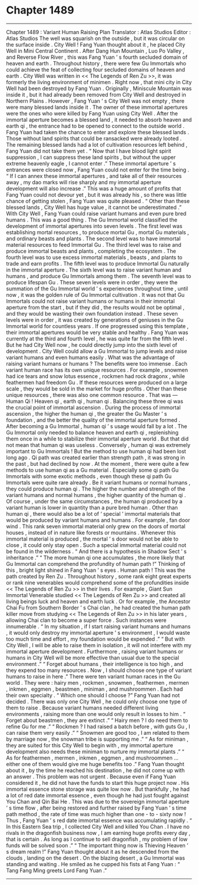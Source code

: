 
# Chapter 1489


---

Chapter 1489 : Variant Human Raising Plan
Translator :
Atlas Studios
Editor :
Atlas Studios
The well was squarish on the outside , but it was circular on the surface inside .
City Well !
Fang Yuan thought about it , he placed City Well in Mini Central Continent .
After Dang Hun Mountain , Luo Po Valley , and Reverse Flow River , this was Fang Yuan ’ s fourth secluded domain of heaven and earth .
Throughout history , there were few Gu Immortals who could achieve the feat of collecting four secluded domains of heaven and earth .
City Well was written in << The Legends of Ren Zu >>, it was formerly the living environment of minimen .
Right now , that mini city in City Well had been destroyed by Fang Yuan . Originally , Miniscule Mountain was inside it , but it had already been removed from City Well and destroyed in Northern Plains .
However , Fang Yuan ’ s City Well was not empty , there were many blessed lands inside it .
The owner of these immortal apertures were the ones who were killed by Fang Yuan using City Well .
After the immortal aperture becomes a blessed land , it needed to absorb heaven and earth qi , the entrance had to be opened to connect to the outside world .
Fang Yuan had taken the chance to enter and explore these blessed lands .
Those without land spirits that could be ransacked were already looted . The remaining blessed lands had a lot of cultivation resources left behind , Fang Yuan did not take them yet .
“ Now that I have blood light spirit suppression , I can suppress these land spirits , but without the upper extreme heavenly eagle , I cannot enter .”
These immortal aperture ’ s entrances were closed now , Fang Yuan could not enter for the time being .
“ If I can annex these immortal apertures , and take all of their resources away , my dao marks will rise sharply and my immortal aperture development will also increase .”
This was a huge amount of profits that Fang Yuan could not devour yet , but it was already his , so there was little chance of getting stolen , Fang Yuan was quite pleased .
“ Other than these blessed lands , City Well has huge value , it cannot be underestimated .”
With City Well , Fang Yuan could raise variant humans and even pure bred humans .
This was a good thing .
The Gu Immortal world classified the development of immortal apertures into seven levels .
The first level was establishing mortal resources , to produce mortal Gu , mortal Gu materials , and ordinary beasts and plants .
The second level was to have immortal material resources to feed Immortal Gu .
The third level was to raise and produce immortal beasts and plants , completing the ecosystem .
The fourth level was to use excess immortal materials , beasts , and plants to trade and earn profits .
The fifth level was to produce Immortal Gu naturally in the immortal aperture .
The sixth level was to raise variant human and humans , and produce Gu Immortals among them .
The seventh level was to produce lifespan Gu .
These seven levels were in order , they were the summation of the Gu Immortal world ’ s experiences throughout time , until now , it was the golden rule of Gu Immortal cultivation .
It was not that Gu Immortals could not raise variant humans or humans in their immortal aperture from the start , but if they did , the results would not be optimal , and they would be wasting their own foundation instead .
These seven levels were in order , it was created by generations of geniuses in the Gu Immortal world for countless years . If one progressed using this template , their immortal apertures would be very stable and healthy .
Fang Yuan was currently at the third and fourth level , he was quite far from the fifth level .
But he had City Well now , he could directly jump into the sixth level of development .
City Well could allow a Gu Immortal to jump levels and raise variant humans and even humans easily .
What was the advantage of raising variant humans or humans ?
The benefits were too immense .
Each variant human race has its own unique resources .
For example , snowmen had ice tears and snow lotus essence , rockmen had rock dragonx , while feathermen had freedom Gu .
If these resources were produced on a large scale , they would be sold in the market for huge profits .
Other than these unique resources , there was also one common resource .
That was — Human Qi !
Heaven qi , earth qi , human qi .
Balancing these three qi was the crucial point of immortal ascension .
During the process of immortal ascension , the higher the human qi , the greater the Gu Master ’ s foundation , and the better the quality of the immortal aperture formed .
After becoming a Gu Immortal , human qi ’ s usage would fall by a lot . The Gu Immortal only needed to balance heaven and earth qi , replenishing them once in a while to stabilize their immortal aperture world .
But that did not mean that human qi was useless .
Conversely , human qi was extremely important to Gu Immortals !
But the method to use human qi had been lost long ago . Qi path was created earlier than strength path , it was strong in the past , but had declined by now .
At the moment , there were quite a few methods to use human qi as a Gu material . Especially some qi path Gu Immortals with some exotic methods , even though these qi path Gu Immortals were quite rare already .
Be it variant humans or normal humans , they could produce human qi .
The higher the number and strength of the variant humans and normal humans , the higher quantity of the human qi .
Of course , under the same circumstances , the human qi produced by a variant human is lower in quantity than a pure bred human .
Other than human qi , there would also be a lot of ‘ special ’ immortal materials that would be produced by variant humans and humans .
For example , fan door wind .
This rank seven immortal material only grew on the doors of mortal houses , instead of in nature like forests or mountains . Whenever this immortal material is produced , the mortal ’ s door would not be able to close , it could only stay open .
Such a special immortal material could not be found in the wilderness .
“ And there is a hypothesis in Shadow Sect ’ s inheritance .”
“ The more human qi one accumulates , the more likely that Gu Immortal can comprehend the profundity of human path !”
Thinking of this , bright light shined in Fang Yuan ’ s eyes .
Human path !
This was the path created by Ren Zu .
Throughout history , some rank eight great experts or rank nine venerables would comprehend some of the profundities inside << The Legends of Ren Zu >> in their lives .
For example , Giant Sun Immortal Venerable studied << The Legends of Ren Zu >> and created all living beings luck and heaven and earth luck .
Or for example , the Ancestor Chai Fu from Southern Border ’ s Chai clan , he had created the human path killer move from studying << The Legends of Ren Zu >> in his later years , allowing Chai clan to become a super force .
Such instances were innumerable .
“ In my situation , if I start raising variant humans and humans , it would only destroy my immortal aperture ’ s environment , I would waste too much time and effort , my foundation would be expended .”
“ But with City Well , I will be able to raise them in isolation , it will not interfere with my immortal aperture development . Furthermore , raising variant humans or humans in City Well will be more effective than usual due to the special environment .”
“ Forget about humans , their intelligence is too high , and they expend too many resources . Now , I should choose one type of variant humans to raise in here .”
There were ten variant human races in the Gu world .
They were : hairy men , rockmen , snowmen , feathermen , mermen , inkmen , eggmen , beastmen , miniman , and mushroommen .
Each had their own specialty .
“ Which one should I choose ?” Fang Yuan had not decided .
There was only one City Well , he could only choose one type of them to raise . Because variant humans needed different living environments , raising more than one would only result in losses to him .
“ Forget about beastmen , they are extinct .”
“ Hairy men ? I do need them to refine Gu for me .”
“ Rockmen ? I had raised a batch before , with guts Gu , I can raise them very easily .”
“ Snowmen are good too , I am related to them by marriage now , the snowman tribe is supporting me .”
“ As for miniman , they are suited for this City Well to begin with , my immortal aperture development also needs these miniman to nurture my immortal plants .”
“ As for feathermen , mermen , inkmen , eggmen , and mushroommen … either one of them would give me huge benefits too .”
Fang Yuan thought about it , by the time he reached his destination , he did not come up with an answer .
This problem was not urgent .
Because even if Fang Yuan considered it , he did not have the funds to start this huge project now .
His immortal essence stone storage was quite low now .
But thankfully , he had a lot of red date immortal essence , even though he had just fought against You Chan and Qin Bai He .
This was due to the sovereign immortal aperture ’ s time flow , after being restored and further raised by Fang Yuan ’ s time path method , the rate of time was much higher than one - to - sixty now !
Thus , Fang Yuan ’ s red date immortal essence was accumulating rapidly .
“ In this Eastern Sea trip , I collected City Well and killed You Chan . I have no rivals in the dragonfish business now , I am earning huge profits every day , that is certain . As long as I continue to sell dragonfish , my problem of low funds will be solved soon .”
“ The important thing now is Thieving Heaven ’ s dream realm !”
Fang Yuan thought about it as he descended from the clouds , landing on the desert .
On the blazing desert , a Gu Immortal was standing and waiting .
He smiled as he cupped his fists at Fang Yuan : “ Tang Fang Ming greets Lord Fang Yuan .”

---

